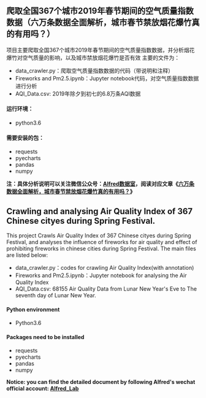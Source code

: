 ## 爬取全国367个城市2019年春节期间的空气质量指数数据（六万条数据全面解析，城市春节禁放烟花爆竹真的有用吗？）

项目主要爬取全国367个城市2019年春节期间的空气质量指数数据，并分析烟花爆竹对空气质量的影响，以及城市禁放烟花爆竹是否有效
主要的文件为：
- data_crawler.py：爬取空气质量指数数据的代码（带说明和注释）
- Fireworks and Pm2.5.ipynb：Jupyter notebook代码，对空气质量指数数据进行分析
- AQI_Data.csv: 2019年除夕到初七的6.8万条AQI数据

#### 运行环境：
- python3.6

#### 需要安装的包：
- requests
- pyecharts
- pandas
- numpy

**注：具体分析说明可以关注微信公众号：[Alfred数据室](https://wx1.sinaimg.cn/mw690/007yVcwsgy1g03lo67ikoj30u00f0ta0.jpg)，阅读对应文章《[六万条数据全面解析，城市春节禁放烟花爆竹真的有用吗？](https://mp.weixin.qq.com/s/TO9ouZXOThiM5iOHqt0i0A)》**


## Crawling and analysing Air Quality Index of 367 Chinese cityes during Spring Festival.

This project Crawls Air Quality Index of 367 Chinese cityes during Spring Festival, and analyses the influence of fireworks for air quality and effect of prohibiting fireworks in chinese cities during Spring Festival.
The main files are listed below:
- data_crawler.py：codes for crawling Air Quality Index(with annotation)
- Fireworks and Pm2.5.ipynb：Jupyter notebook for analysing the Air Quality Index
- AQI_Data.csv: 68155 Air Quality Data from Lunar New Year's Eve to The seventh day of Lunar New Year.

#### Python environment
- Python3.6

#### Packages need to be installed
- requests
- pyecharts
- pandas
- numpy

**Notice: you can find the detailed document by following Alfred's wechat official account: [Alfred_Lab](https://wx1.sinaimg.cn/mw690/007yVcwsgy1g03lo67ikoj30u00f0ta0.jpg)**
